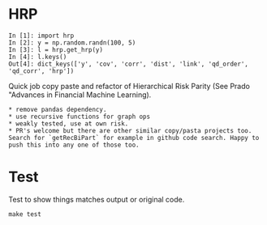 # HRP

    In [1]: import hrp
    In [2]: y = np.random.randn(100, 5)
    In [3]: l = hrp.get_hrp(y)
    In [4]: l.keys()
    Out[4]: dict_keys(['y', 'cov', 'corr', 'dist', 'link', 'qd_order', 'qd_corr', 'hrp'])

Quick job copy paste and refactor of Hierarchical Risk Parity (See Prado "Advances in Financial Machine Learning).

    * remove pandas dependency.
    * use recursive functions for graph ops
    * weakly tested, use at own risk.
    * PR's welcome but there are other similar copy/pasta projects too. Search for `getRecBiPart` for example in github code search. Happy to push this into any one of those too.

# Test

Test to show things matches output or original code.

    make test
